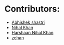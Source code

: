 # Contributors: 
- [Abhishek shastri](https://github.com/shastri48)
- [Nihal Khan](https://github.com/klassynihal)
- [Harshaan Nihal Khan](https://github.com/harshaanNihal)
- [zehan](https://github.com/zehan12)
